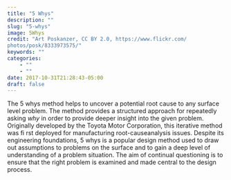 ```yaml
---
title: "5 Whys"
description: ""
slug: "5-whys"
image: 5Whys
credit: "Art Poskanzer, CC BY 2.0, https://www.flickr.com/photos/posk/8333973575/"
keywords: ""
categories:
    - ""
    - ""
date: 2017-10-31T21:28:43-05:00
draft: false
---
```


The 5 whys method helps to uncover a potential root cause to any surface level problem. The method provides a structured approach for repeatedly asking _why_ in order to provide deeper insight into the given problem. Originally developed by the Toyota Motor Corporation, this iterative method was fi rst deployed for manufacturing root-causeanalysis issues. Despite its engineering foundations, 5 whys is a popular design method used to draw out assumptions to problems on the surface and to gain a deep level of understanding of a problem situation. The aim of continual questioning is to ensure that the right problem is examined and made central to the design process.
